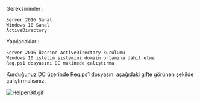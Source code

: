 Gereksinimler :
	
    Server 2016 Sanal
	Windows 10 Sanal
	ActiveDirectory

Yapılacaklar :
	
	Server 2016 üzerine ActiveDirectory kurulumu
	Windows 10 işletim sistemini domain ortamına dahil etme
	Req.ps1 dosyasını DC makinede çalıştırma
	
    
    
Kurduğunuz DC üzerinde Req.ps1 dosyasını aşağıdaki gifte görünen şekilde çalıştırmalısınız.

![HelperGif.gif](https://s4.gifyu.com/images/HelperGif.gif)
